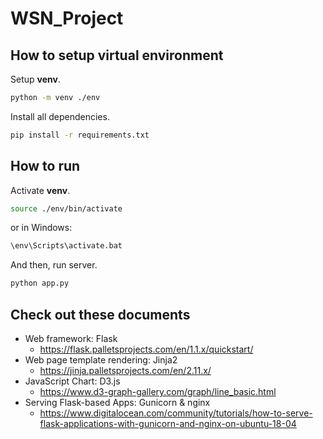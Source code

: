 # WSN_Project

## How to setup virtual environment

Setup **venv**.

```bash
python -m venv ./env
```

Install all dependencies.

```bash
pip install -r requirements.txt
```

## How to run

Activate **venv**.

```bash
source ./env/bin/activate
```

or in Windows:

```cmd
\env\Scripts\activate.bat
```

And then, run server.

```bash
python app.py
```

## Check out these documents

- Web framework: Flask 
    - https://flask.palletsprojects.com/en/1.1.x/quickstart/
- Web page template rendering: Jinja2
    - https://jinja.palletsprojects.com/en/2.11.x/
- JavaScript Chart: D3.js
    - https://www.d3-graph-gallery.com/graph/line_basic.html
- Serving Flask-based Apps: Gunicorn & nginx
    - https://www.digitalocean.com/community/tutorials/how-to-serve-flask-applications-with-gunicorn-and-nginx-on-ubuntu-18-04